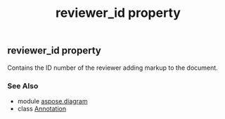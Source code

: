 ﻿---
title: reviewer_id property
second_title: Aspose.Diagram for Python via .NET API References
description: 
type: docs
weight: 90
url: /python-net/aspose.diagram/annotation/reviewer_id/
is_root: false
---

## reviewer_id property


Contains the ID number of the reviewer adding markup to the document.

### See Also
* module [aspose.diagram](../../)
* class [Annotation](/diagram/python-net/aspose.diagram/annotation)
